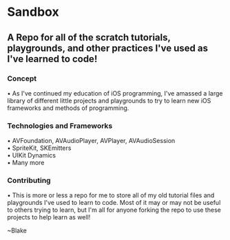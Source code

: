 # Sandbox 
## A Repo for all of the scratch tutorials, playgrounds, and other practices I've used as I've learned to code!

### Concept 
• As I've continued my education of iOS programming, I've amassed a large library of different little projects and playgrounds to try to learn new iOS frameworks and methods of programming. <br>

### Technologies and Frameworks 
• AVFoundation, AVAudioPlayer, AVPlayer, AVAudioSession <br>
• SpriteKit, SKEmitters <br>
• UIKit Dynamics <br>
• Many more <br>

### Contributing 
• This is more or less a repo for me to store all of my old tutorial files and playgrounds I've used to learn to code. Most of it may or may not be useful to others trying to learn, but I'm all for anyone forking the repo to use these projects to help learn as well!

~Blake
